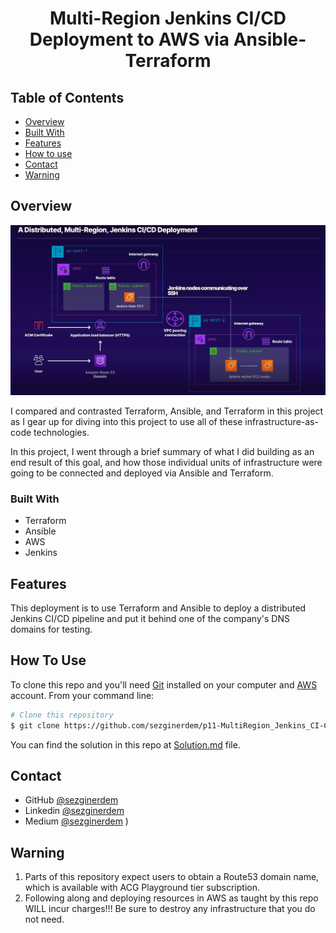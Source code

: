 
<h1 align="center">Multi-Region Jenkins CI/CD Deployment to AWS via Ansible-Terraform</h1>


<!-- TABLE OF CONTENTS -->

## Table of Contents

- [Overview](#overview)
- [Built With](#built-with)
- [Features](#features)
- [How to use](#how-to-use)
- [Contact](#contact)
- [Warning](#warning)

<!-- OVERVIEW -->

## Overview

![ScreenShot](https://github.com/sezginerdem/p11-MultiRegion_Jenkins_CI-CD_Dep_Ansible-Terraform/blob/master/images/1Distributed_Multi-Region_Jenkins_CI-CD_Deployment.png)

I compared and contrasted Terraform, Ansible, and Terraform in this project as I gear up for diving into this project to use all of these infrastructure-as-code technologies.

In this project, I went through a brief summary of what I did building as an end result of this goal, and how those individual units of infrastructure were going to be connected and deployed via Ansible and Terraform.

### Built With

- Terraform
- Ansible
- AWS
- Jenkins

## Features

This deployment is to use Terraform and Ansible to deploy a distributed Jenkins CI/CD pipeline and put it behind one of the company's DNS domains for testing.

## How To Use

To clone this repo and you'll need [Git](https://git-scm.com) installed on your computer and [AWS](https://us-east-1.signin.aws.amazon.com/) account. From your command line:

```bash
# Clone this repository
$ git clone https://github.com/sezginerdem/p11-MultiRegion_Jenkins_CI-CD_Dep_Ansible-Terraform.git

```

You can find the solution in this repo at [Solution.md](https://github.com/sezginerdem/p11-MultiRegion_Jenkins_CI-CD_Dep_Ansible-Terraform/blob/master/Solution.md) file.

## Contact

- GitHub [@sezginerdem](https://{https://github.com/sezginerdem})
- Linkedin [@sezginerdem](https://{https://www.linkedin.com/in/sezginerdem/})
- Medium [@sezginerdem](https://serdem.medium.com/)
)

## Warning
1. Parts of this repository expect users to obtain a Route53 domain name, which is available with ACG Playground tier subscription.
2. Following along and deploying resources in AWS as taught by this repo WILL incur charges!!! Be sure to destroy any infrastructure that you do not need.

